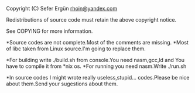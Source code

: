 Copyright (C) Sefer Ergün <rhoin@yandex.com>

Redistributions of source code must retain the above copyright notice.

See COPYING for more information.

*Source codes are not complete.Most of the comments are missing.
*Most of libc taken from Linux source.I'm going to replace them.

*For building write ./build.sh from console.You need nasm,gcc,ld and You have to compile it from *nix os.
*For running you need nasm.Write ./run.sh

*In source codes I might wrote really useless,stupid... codes.Please be nice about them.Send your sugestions about them.


